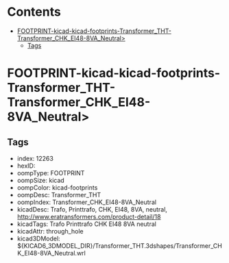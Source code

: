



Contents
========

* [FOOTPRINT-kicad-kicad-footprints-Transformer_THT-Transformer_CHK_EI48-8VA_Neutral>](#footprint-kicad-kicad-footprints-transformer_tht-transformer_chk_ei48-8va_neutral)
	* [Tags](#tags)

# FOOTPRINT-kicad-kicad-footprints-Transformer_THT-Transformer_CHK_EI48-8VA_Neutral>

## Tags

- index: 12263
- hexID: 
- oompType: FOOTPRINT
- oompSize: kicad
- oompColor: kicad-footprints
- oompDesc: Transformer_THT
- oompIndex: Transformer_CHK_EI48-8VA_Neutral
- kicadDesc: Trafo, Printtrafo, CHK, EI48, 8VA, neutral, http://www.eratransformers.com/product-detail/18
- kicadTags: Trafo Printtrafo CHK EI48 8VA neutral
- kicadAttr: through_hole
- kicad3DModel: ${KICAD6_3DMODEL_DIR}/Transformer_THT.3dshapes/Transformer_CHK_EI48-8VA_Neutral.wrl
